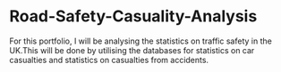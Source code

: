 # Road-Safety-Casuality-Analysis
For this portfolio, I will be analysing the statistics on traffic safety in the UK.This will be done by utilising the databases for statistics on car casualties and statistics on casualties from accidents.
